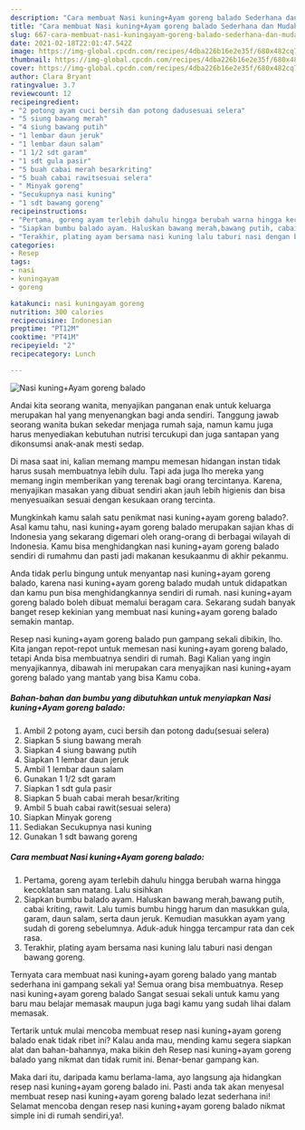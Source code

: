 ```yaml
---
description: "Cara membuat Nasi kuning+Ayam goreng balado Sederhana dan Mudah Dibuat"
title: "Cara membuat Nasi kuning+Ayam goreng balado Sederhana dan Mudah Dibuat"
slug: 667-cara-membuat-nasi-kuningayam-goreng-balado-sederhana-dan-mudah-dibuat
date: 2021-02-18T22:01:47.542Z
image: https://img-global.cpcdn.com/recipes/4dba226b16e2e35f/680x482cq70/nasi-kuningayam-goreng-balado-foto-resep-utama.jpg
thumbnail: https://img-global.cpcdn.com/recipes/4dba226b16e2e35f/680x482cq70/nasi-kuningayam-goreng-balado-foto-resep-utama.jpg
cover: https://img-global.cpcdn.com/recipes/4dba226b16e2e35f/680x482cq70/nasi-kuningayam-goreng-balado-foto-resep-utama.jpg
author: Clara Bryant
ratingvalue: 3.7
reviewcount: 12
recipeingredient:
- "2 potong ayam cuci bersih dan potong dadusesuai selera"
- "5 siung bawang merah"
- "4 siung bawang putih"
- "1 lembar daun jeruk"
- "1 lembar daun salam"
- "1 1/2 sdt garam"
- "1 sdt gula pasir"
- "5 buah cabai merah besarkriting"
- "5 buah cabai rawitsesuai selera"
- " Minyak goreng"
- "Secukupnya nasi kuning"
- "1 sdt bawang goreng"
recipeinstructions:
- "Pertama, goreng ayam terlebih dahulu hingga berubah warna hingga kecoklatan san matang. Lalu sisihkan"
- "Siapkan bumbu balado ayam. Haluskan bawang merah,bawang putih, cabai kriting, rawit. Lalu tumis bumbu hingg harum dan masukkan gula, garam, daun salam, serta daun jeruk. Kemudian masukkan ayam yang sudah di goreng sebelumnya. Aduk-aduk hingga tercampur rata dan cek rasa."
- "Terakhir, plating ayam bersama nasi kuning lalu taburi nasi dengan bawang goreng."
categories:
- Resep
tags:
- nasi
- kuningayam
- goreng

katakunci: nasi kuningayam goreng 
nutrition: 300 calories
recipecuisine: Indonesian
preptime: "PT12M"
cooktime: "PT41M"
recipeyield: "2"
recipecategory: Lunch

---
```



![Nasi kuning+Ayam goreng balado](https://img-global.cpcdn.com/recipes/4dba226b16e2e35f/680x482cq70/nasi-kuningayam-goreng-balado-foto-resep-utama.jpg)

Andai kita seorang wanita, menyajikan panganan enak untuk keluarga merupakan hal yang menyenangkan bagi anda sendiri. Tanggung jawab seorang  wanita bukan sekedar menjaga rumah saja, namun kamu juga harus menyediakan kebutuhan nutrisi tercukupi dan juga santapan yang dikonsumsi anak-anak mesti sedap.

Di masa  saat ini, kalian memang mampu memesan hidangan instan tidak harus susah membuatnya lebih dulu. Tapi ada juga lho mereka yang memang ingin memberikan yang terenak bagi orang tercintanya. Karena, menyajikan masakan yang dibuat sendiri akan jauh lebih higienis dan bisa menyesuaikan sesuai dengan kesukaan orang tercinta. 



Mungkinkah kamu salah satu penikmat nasi kuning+ayam goreng balado?. Asal kamu tahu, nasi kuning+ayam goreng balado merupakan sajian khas di Indonesia yang sekarang digemari oleh orang-orang di berbagai wilayah di Indonesia. Kamu bisa menghidangkan nasi kuning+ayam goreng balado sendiri di rumahmu dan pasti jadi makanan kesukaanmu di akhir pekanmu.

Anda tidak perlu bingung untuk menyantap nasi kuning+ayam goreng balado, karena nasi kuning+ayam goreng balado mudah untuk didapatkan dan kamu pun bisa menghidangkannya sendiri di rumah. nasi kuning+ayam goreng balado boleh dibuat memalui beragam cara. Sekarang sudah banyak banget resep kekinian yang membuat nasi kuning+ayam goreng balado semakin mantap.

Resep nasi kuning+ayam goreng balado pun gampang sekali dibikin, lho. Kita jangan repot-repot untuk memesan nasi kuning+ayam goreng balado, tetapi Anda bisa membuatnya sendiri di rumah. Bagi Kalian yang ingin menyajikannya, dibawah ini merupakan cara menyajikan nasi kuning+ayam goreng balado yang mantab yang bisa Kamu coba.

<!--inarticleads1-->

##### Bahan-bahan dan bumbu yang dibutuhkan untuk menyiapkan Nasi kuning+Ayam goreng balado:

1. Ambil 2 potong ayam, cuci bersih dan potong dadu(sesuai selera)
1. Siapkan 5 siung bawang merah
1. Siapkan 4 siung bawang putih
1. Siapkan 1 lembar daun jeruk
1. Ambil 1 lembar daun salam
1. Gunakan 1 1/2 sdt garam
1. Siapkan 1 sdt gula pasir
1. Siapkan 5 buah cabai merah besar/kriting
1. Ambil 5 buah cabai rawit(sesuai selera)
1. Siapkan  Minyak goreng
1. Sediakan Secukupnya nasi kuning
1. Gunakan 1 sdt bawang goreng




<!--inarticleads2-->

##### Cara membuat Nasi kuning+Ayam goreng balado:

1. Pertama, goreng ayam terlebih dahulu hingga berubah warna hingga kecoklatan san matang. Lalu sisihkan
1. Siapkan bumbu balado ayam. Haluskan bawang merah,bawang putih, cabai kriting, rawit. Lalu tumis bumbu hingg harum dan masukkan gula, garam, daun salam, serta daun jeruk. Kemudian masukkan ayam yang sudah di goreng sebelumnya. Aduk-aduk hingga tercampur rata dan cek rasa.
1. Terakhir, plating ayam bersama nasi kuning lalu taburi nasi dengan bawang goreng.




Ternyata cara membuat nasi kuning+ayam goreng balado yang mantab sederhana ini gampang sekali ya! Semua orang bisa membuatnya. Resep nasi kuning+ayam goreng balado Sangat sesuai sekali untuk kamu yang baru mau belajar memasak maupun juga bagi kamu yang sudah lihai dalam memasak.

Tertarik untuk mulai mencoba membuat resep nasi kuning+ayam goreng balado enak tidak ribet ini? Kalau anda mau, mending kamu segera siapkan alat dan bahan-bahannya, maka bikin deh Resep nasi kuning+ayam goreng balado yang nikmat dan tidak rumit ini. Benar-benar gampang kan. 

Maka dari itu, daripada kamu berlama-lama, ayo langsung aja hidangkan resep nasi kuning+ayam goreng balado ini. Pasti anda tak akan menyesal membuat resep nasi kuning+ayam goreng balado lezat sederhana ini! Selamat mencoba dengan resep nasi kuning+ayam goreng balado nikmat simple ini di rumah sendiri,ya!.


